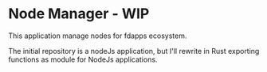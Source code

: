# Node Manager - WIP

This application manage nodes for fdapps ecosystem.

The initial repository is a nodeJs application, but I'll rewrite in Rust exporting functions as module for NodeJs applications.